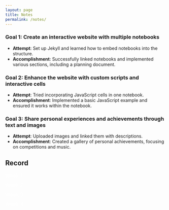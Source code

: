 ```yaml
---
layout: page
title: Notes
permalink: /notes/
---
```

### Goal 1: Create an interactive website with multiple notebooks
- **Attempt**: Set up Jekyll and learned how to embed notebooks into the structure.
- **Accomplishment**: Successfully linked notebooks and implemented various sections, including a planning document.

### Goal 2: Enhance the website with custom scripts and interactive cells
- **Attempt**: Tried incorporating JavaScript cells in one notebook.
- **Accomplishment**: Implemented a basic JavaScript example and ensured it works within the notebook.

### Goal 3: Share personal experiences and achievements through text and images
- **Attempt**: Uploaded images and linked them with descriptions.
- **Accomplishment**: Created a gallery of personal achievements, focusing on competitions and music.

## Record
<style>
        .content {
            margin: 0 auto;
            max-width: 800px;
            padding: 20px;
            text-align: center;
        }
    </style>

<!-- Journey List -->
<ul class="journey-list">
    <li><a href="#" onclick="showJourney('journey1')">Week 1</a></li>
    <li><a href="#" onclick="showJourney('journey2')">Week 2</a></li>
    <li><a href="#" onclick="showJourney('journey3')">Week 3</a></li>
    <li><a href="#" onclick="showJourney('journey4')">Week 4</a></li>
    <!-- Add more list items for additional dates here -->
</ul>

<!-- Journey Details (Initially Hidden) -->
<div id="journey1" class="journey-detail" style="display:none;">
    <h2>08/29/2024</h2>
    <p>First CSP homework - add a page to personal website Anyi_2025 → Music</p>
    <p>_layouts - create __.html</p>
    <p>navigation - create __.md - add what you want (text, code...)</p>
    <p>_config.yml - add your __.md</p>
</div>

<div id="journey2" class="journey-detail" style="display:none;">
    <h2>09/02/2024</h2>
    <p>Figure out how to change the theme of the web</p>
    <p>index.md - delete # on one theme and add # on the other theme</p>
    <h2>09/04/2024</h2>
    <p>Add a mario png to the first page</p>
    <p>_data - create mario.yml (copy from teacher's link)</p>
    <p>images - create mario.png</p>
    <p>index.md - add mario's code (copy from teacher's link)</p>
    <h2>09/05/2024</h2>
    <p>Add more details to the "About" page</p>
    <p>type stuff in about.md</p>
    <h2>09/05/2024</h2>
    <p>Add more details to the "About" page</p>
    <p>type stuff in about.md</p>
</div>

<div id="journey3" class="journey-detail" style="display:none;">
    <h2>09/10/2024</h2>
    <p>I did more edition on my about page, include text and some images</p>
    <p>The Images I put in didn't go well at first, and all the pictures are really big and full my screen, which made me distressed. I searched up on the website and also the CSP guide and find that we could actually control the size of the images using "style" code</p>
    <p> .medium-text { font-size: 20px; }</p>
    <p>"p class="medium-text">- My name is Anyi Wang/p"</p>
    <p>Additionally, I made the pictures into a gallary similar as the example showed on Mr. Mortensen's website</p>
    <h2>09/11/2024</h2>
    <p>I added side background to my website, making my pages become more colorful</p>
    <h2>09/12/2024</h2>
    <p>I added a snake game page to my website. I got the code from chat-gpt, but it doesn't have a restart button. I worked out a restart button by myself, with the help on google</p>
    <p>The game is still not complete: snake moves so fast that I'm hard to control the direction</p>

</div>

<div id="journey4" class="journey-detail" style="display:none;">
    <h2>09/15/2024</h2>
    <p>I did the rainbow and js calculator during weekends and conticue working on it today</p>
    <p>at first I was a little bit confused about the difference between .scss and .css</p>
    <p>Now I figure it out that SCSS is essentially an enhanced version of CSS that allows for more powerful and organized styling capabilities.</p>
    <p>Putting things in the right folder really helps management</p>
    <h2>09/16/2024</h2>
    <p>I added the cookieclicker game to my website</p>
    <p>I found that adding sounds to the game has a really similar process as adding images, and only need to copy the mp3 I downloaded into my folder and code a relative path to it</p>
    <h2>09/17/2024</h2>
    <p>I continue making improvement on the website and try to change its style</p>

</div>

<div id="journey4" class="journey-detail" style="display:none;">
    
</div>

<script>
function showJourney(journeyId) {
    var journeyDetails = document.getElementsByClassName('journey-detail');
    for (var i = 0; i < journeyDetails.length; i++) {
        journeyDetails[i].style.display = 'none';
    }
    var selectedJourney = document.getElementById(journeyId);
    if (selectedJourney.style.display === 'none' || selectedJourney.style.display === '') {
        selectedJourney.style.display = 'block';
    } else {
        selectedJourney.style.display = 'none';
    }
}
</script>

<style>
    
/* Style for the journey list */
.journey-list {
    list-style-type: none; /* Remove default bullet points */
    padding: 0;
    margin: 0;
}

.journey-list li {
    margin: 10px 0;
}

.journey-list a {
    color: white; /* Text color for links */
    text-decoration: none; /* Remove underline from links */
    font-size: 16px;
    cursor: pointer;
}

/* Style for the journey details */
.journey-detail {
    margin-top: 20px;
    padding: 10px;
    border-radius: 12px;
    background-color: transparent; /* Remove white background */
    border: none; /* Remove border */
}

.journey-detail h2, .journey-detail p {
    color: white; /* Ensure text is white */
}
</style>
